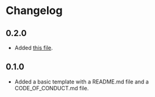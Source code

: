 # Changelog

## 0.2.0

- Added [this file](./CHANGELOG.md).

## 0.1.0

- Added a basic template with a README.md file and a CODE_OF_CONDUCT.md file.
